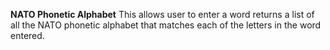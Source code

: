 **NATO Phonetic Alphabet**
This allows user to enter a word
returns a list of all the NATO phonetic alphabet that matches each of the letters in the word entered.
